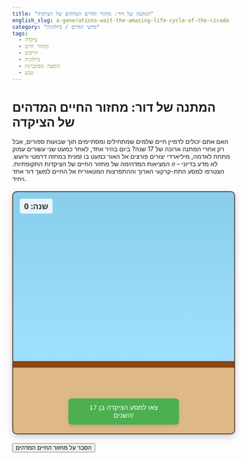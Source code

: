 ```yaml
---
title: "המתנה של דור: מחזור החיים המדהים של הציקדה"
english_slug: a-generations-wait-the-amazing-life-cycle-of-the-cicada
category: "מדעי החיים / ביולוגיה"
tags:
  - ציקדה
  - מחזור חיים
  - חרקים
  - ביולוגיה
  - הופעה מסונכרנת
  - טבע
---
```

# המתנה של דור: מחזור החיים המדהים של הציקדה

האם אתם יכולים לדמיין חיים שלמים שמתחילים ומסתיימים תוך שבועות ספורים, אבל רק אחרי המתנה ארוכה של 17 שנה? ביום בהיר אחד, לאחר כמעט שני עשורים עמוק מתחת לאדמה, מיליארדי יצורים פורצים אל האור כמעט בו זמנית במחזה דרמטי ורועש. לא מדע בדיוני – זו המציאות המדהימה של מחזור החיים של הציקדות התקופתיות. הצטרפו למסע התת-קרקעי הארוך וההתפרצות המטאורית אל החיים למשך דור אחד ויחיד.

<div id="cicada-simulation">
    <div id="timer">שנה: 0</div>
    <div id="sky"></div>
    <div id="surface"></div>
    <div id="ground">
        <div id="roots-visual"></div>
        <div id="eggs-container">
            <div id="branch"></div>
            <div id="eggs" class="stage"></div>
        </div>
        <div id="nymphs" class="stage"></div>
        <div id="adults" class="stage"></div>
        <div id="exoskeletons" class="stage"></div>
    </div>
     <button id="start-sim">צאו למסע הציקדה בן 17 השנים!</button>
    <div id="message"></div>
</div>

<style>
@keyframes burrow {
    to { transform: translateY(0); opacity: 1; }
}

@keyframes emerge {
    to { top: calc(var(--surface-y) - var(--nymph-height)); }
}

@keyframes shed {
    0% { opacity: 1; transform: translateY(0); }
    100% { opacity: 1; transform: translateY(-10px); } /* Little pop */
}

@keyframes fly {
    0%, 100% { transform: translate(0, 0) rotate(0deg); }
    25% { transform: translate(20px, -10px) rotate(5deg); }
    50% { transform: translate(0, -20px) rotate(-5deg); }
    75% { transform: translate(-20px, -10px) rotate(5deg); }
}

#cicada-simulation {
    width: 100%;
    max-width: 700px; /* Slightly wider */
    height: 550px; /* Slightly taller */
    border: 2px solid #5a403a;
    border-radius: 10px;
    margin: 20px auto;
    position: relative;
    overflow: hidden;
    font-family: 'Segoe UI', Tahoma, Geneva, Verdana, sans-serif;
    background: linear-gradient(to bottom, #87ceeb 0%, #a0e0ff 70%, #deb887 70%, #deb887 100%); /* Sky to soil gradient */
    box-shadow: 0 5px 15px rgba(0,0,0,0.2);
}

#timer {
    position: absolute;
    top: 15px;
    left: 15px;
    font-size: 1.3em;
    font-weight: bold;
    color: #333;
    z-index: 10;
    background-color: rgba(255,255,255,0.8);
    padding: 5px 10px;
    border-radius: 5px;
}

#sky {
    position: absolute;
    top: 0;
    left: 0;
    width: 100%;
    height: 70%; /* Corresponds to gradient */
    /* background-color already set by main container gradient */
}

#surface {
    --surface-y: 385px; /* Adjusted based on new height and gradient */
    position: absolute;
    top: var(--surface-y);
    left: 0;
    width: 100%;
    height: 15px; /* Thicker soil line */
    background-color: #8b4513; /* Darker brown */
    z-index: 5;
}

#ground {
    position: absolute;
    top: calc(var(--surface-y) + 15px); /* Below surface */
    left: 0;
    width: 100%;
    height: calc(100% - (var(--surface-y) + 15px));
    /* background-color already set by main container gradient */
    overflow: hidden; /* Keep elements inside */
}

#roots-visual {
    position: absolute;
    top: 0;
    left: 0;
    width: 100%;
    height: 100%;
    background: url('data:image/svg+xml;utf8,<svg xmlns="http://www.w3.org/2000/svg" width="100" height="100" viewBox="0 0 100 100"><line x1="15" y1="0" x2="10" y2="100" stroke="%23654321" stroke-width="2"/><line x1="40" y1="20" x2="35" y2="100" stroke="%23654321" stroke-width="2"/><line x1="65" y1="0" x2="70" y2="80" stroke="%23654321" stroke-width="2"/><line x1="90" y1="40" x2="85" y2="100" stroke="%23654321" stroke-width="2"/></svg>') repeat-x; /* Repeat roots horizontally */
    background-size: 50px 100%; /* Adjust size */
    opacity: 0.7;
    z-index: 6;
}

.stage {
    position: absolute;
    width: 100%;
    height: 100%;
    top: 0;
    left: 0;
}

#eggs-container {
    position: absolute;
    top: calc(var(--surface-y) - 50px); /* Above surface */
    left: 50%;
    transform: translateX(-50%);
    z-index: 8;
    opacity: 0; /* Hidden initially */
    transition: opacity 1s ease-in-out;
}

#branch {
    width: 80px;
    height: 10px;
    background-color: #8b4513;
    border-radius: 5px;
    position: absolute;
    top: 0;
    left: 0;
}

#eggs {
    width: 25px;
    height: 8px;
    background-color: #ffeb3b; /* Brighter yellow */
    border-radius: 4px;
    position: absolute;
    top: -5px; /* Sit slightly above branch */
    left: 25px;
}


.nymph {
    --nymph-width: 10px;
    --nymph-height: 18px;
    position: absolute;
    width: var(--nymph-width);
    height: var(--nymph-height);
    background-color: #5a382d; /* Darker, richer brown */
    border-radius: 4px;
    z-index: 7;
    opacity: 0; /* Start hidden for burrow animation */
    transition: top 0.5s ease-out, left 0.5s ease-in-out, opacity 0.5s; /* Added transitions for movement */
    transform: translateY(-50px); /* Start above intended position for burrow effect */
}

.nymph.burrowing {
    animation: burrow 1s ease-out forwards;
}

.adult {
    --adult-width: 25px;
    --adult-height: 35px;
    position: absolute;
    width: var(--adult-width);
    height: var(--adult-height);
    background-color: #cc0000; /* Iconic red body */
    border-radius: 50% / 80% 80% 20% 20%; /* More insect-like shape */
    z-index: 9;
    opacity: 0; /* Hidden initially */
    transition: top 0.8s ease-out, left 0.8s ease-in-out, opacity 0.8s; /* Smooth transition for flying */
    animation: fly 3s ease-in-out infinite alternate; /* Add simple flying animation */
}
/* Add pseudo-elements for wings */
.adult::before, .adult::after {
    content: '';
    position: absolute;
    width: 20px;
    height: 30px;
    background-color: rgba(255, 255, 255, 0.6); /* Translucent wings */
    border-radius: 50% 50% 10% 10%;
    z-index: -1; /* Behind the body */
}
.adult::before {
    left: -15px;
    top: 5px;
    transform: rotate(-20deg);
}
.adult::after {
    right: -15px;
    top: 5px;
    transform: rotate(20deg);
}


.exoskeleton {
    --exo-width: 12px;
    --exo-height: 28px;
    position: absolute;
    width: var(--exo-width);
    height: var(--exo-height);
    background-color: #d2b48c; /* Tan color */
    border-radius: 4px;
    z-index: 8;
    opacity: 0;
    transition: opacity 0.5s ease-in;
}

#start-sim {
    position: absolute;
    bottom: 20px;
    left: 50%;
    transform: translateX(-50%);
    padding: 12px 25px;
    font-size: 1.1em;
    cursor: pointer;
    z-index: 10;
    background-color: #4CAF50; /* Green */
    color: white;
    border: none;
    border-radius: 8px;
    box-shadow: 0 4px 6px rgba(0,0,0,0.1);
    transition: background-color 0.3s ease, transform 0.1s ease;
}
#start-sim:hover {
    background-color: #45a049;
}
#start-sim:active {
    transform: translateX(-50%) scale(0.98);
}
#start-sim:disabled {
    background-color: #cccccc;
    cursor: not-allowed;
}


#message {
    position: absolute;
    bottom: 80px;
    left: 10px;
    right: 10px;
    text-align: center;
    font-size: 1.2em;
    color: #1a237e; /* Dark blue */
    z-index: 10;
    font-weight: bold;
    text-shadow: 0 0 5px rgba(255,255,255,0.5);
}
</style>

<button id="toggle-explanation">הסבר על מחזור החיים המדהים</button>

<div id="explanation" style="display: none;">
    <h2>מי הן הציקדות?</h2>
    <p>ציקדות הן חרקים מסדרת החצי-כנפאים, הידועות בעיקר בזכות זמרתם הרועשת (שמבוצעת על ידי הזכרים למשיכת נקבות) ובזכות מחזורי החיים הארוכים והמסונכרנים של מינים מסוימים, כמו הציקדות התקופתיות.</p>

    <h2>מסע חיים בן שלושה פרקים</h2>
    <p>מחזור החיים של הציקדות התקופתיות הוא סיפור מדהים בן שלושה שלבים, הנמשך 13 או 17 שנים, רובו מתרחש הרחק מעינינו:</p>
    <ol>
        <li><strong>שלב הביצה:</strong> הכל מתחיל כשהנקבות מטילות את הביצים בתוך חריצים שהן יוצרות בענפים דקים של עצים ושיחים.</li>
        <li><strong>שלב הנימפה התת-קרקעית (הפרק הארוך ביותר):</strong> לאחר הבקיעה, הנימפות הזעירות נופלות לקרקע ומיד מתחפרות פנימה. שם, עמוק מתחת לפני האדמה (עד עומק של 60 ס"מ ויותר), הן מבלות את מרבית חייהן – 13 או 17 שנים שלמות! הן ניזונות לאט מלשד שורשי צמחים באמצעות גפי פה מיוחדות. במהלך שנים אלו, הן עוברות מספר שלבי התפתחות (התנשלויות פנימיות) מבלי לעלות לפני השטח. זהו שלב של גדילה איטית והמתנה סבלנית.</li>
        <li><strong>שלב הבוגר (ההתפרצות המטאורית):</strong> כשהגיע הזמן, בדרך כלל באביב או בתחילת הקיץ של השנה ה-13 או ה-17, טמפרטורת הקרקע המתאימה נותנת את האות. מיליארדי נימפות בוגרות עולות בהמוניהן לפני השטח, מטפסות על עצמים אנכיים (גזעי עצים, צמחים, גדרות). שם, הן מבצעות את ההתנשלות הסופית והדרמטית – הן פושטות את עורן האחרון (השלד החיצוני) והופכות לציקדות בוגרות, בעלות כנפיים מפותחות ומוכנות לרבייה.</li>
    </ol>

    <h2>תופעת ההופעה ההמונית (הצפת טורפים - Predator Satiation)</h2>
    <p>המאפיין המדהים ביותר של הציקדות התקופתיות הוא ההופעה ההמונית והמסונכרנת שלהן. כל מיליארדי הפרטים של מחזור יציאה מסוים מגיחים באותו אזור גאוגרפי כמעט בו זמנית. למה הן עושות את זה? ההסבר האבולוציוני המוביל הוא "הצפת טורפים" (Predator Satiation). כשהמוני ציקדות מופיעות בבת אחת, הטורפים המקומיים (ציפורים, עכברים, חתולים, וכו') פשוט לא מסוגלים לאכול את כולם. גם אם יתמלאו עד להתפקע, עדיין יישארו מספיק ציקדות כדי למצוא בני זוג, להתרבות בהצלחה ולהבטיח את דור ההמשך. זהו מנגנון הישרדות קבוצתי מתוחכם ביותר.</p>

    <h2>החיים הקצרים של הבוגר</h2>
    <p>לאחר כל שנות ההמתנה מתחת לאדמה, שלב הבוגר קצרצר להפליא – הוא נמשך בדרך כלל 2 עד 4 שבועות בלבד. כל תקופה קצרה זו מוקדשת אך ורק למטרה אחת: למצוא בן/בת זוג ולהתרבות. הזכרים ממלאים את האוויר בזמזום החזק והאיקוני שלהם כדי למשוך נקבות. לאחר ההזדווגות והטלת הביצים על ידי הנקבות, הציקדות הבוגרות מתות. גופותיהן נופלות ארצה ומחזירות חומרים מזינים לאדמה ולעצים שמהם ניזונו במשך שנים רבות כנימפות.</p>

    <h2>לא כל הציקדות מחכות 17 שנה</h2>
    <p>חשוב לדעת שלא כל מיני הציקדות הם תקופתיים. ישנם גם מינים "שנתיים", שמחזור החיים שלהם אורך שנה אחת או שנתיים בלבד. ההבדל העיקרי הוא שהאוכלוסיות של הציקדות השנתיות אינן מסונכרנות – בכל קיץ יש פרטים שמגיעים לבגרות ומופיעים. לכן, אנו שומעים אותן בכל קיץ, אך לא חווים את ההופעה ההמונית והדרמטית של הציקדות התקופתיות שפורצות רק אחת ל-13 או 17 שנה.</p>
</div>

<script>
document.addEventListener('DOMContentLoaded', () => {
    const simContainer = document.getElementById('cicada-simulation');
    const timerDisplay = document.getElementById('timer');
    const startButton = document.getElementById('start-sim');
    const eggsContainer = document.getElementById('eggs-container'); // Use the container
    const nymphsElement = document.getElementById('nymphs');
    const adultsElement = document.getElementById('adults');
    const exoskeletonsElement = document.getElementById('exoskeletons');
    const messageElement = document.getElementById('message');
    const groundElement = document.getElementById('ground'); // Use the ground div
    const surfaceY = parseFloat(getComputedStyle(document.getElementById('surface')).getPropertyValue('--surface-y')); // Get surface position dynamically

    const toggleExplanationButton = document.getElementById('toggle-explanation');
    const explanationDiv = document.getElementById('explanation');

    let currentYear = 0;
    const totalYears = 17;
    let simulationInterval = null;
    const fastInterval = 100; // ms per year for early years
    const slowInterval = 400; // ms per year for final year & emergence
    const emergencePrepYear = totalYears - 1; // Nymphs start moving up
    const emergenceYear = totalYears; // Nymphs emerge

    const numberOfNymphs = 20; // Representing the swarm
    const nymphSize = 18; // Matches CSS var --nymph-height
    const adultSize = 35; // Matches CSS var --adult-height

    // Function to add a nymph
    function addNymph(initialDepth) {
        const nymph = document.createElement('div');
        nymph.classList.add('nymph');

        // Random horizontal position within ground bounds
        const groundRect = groundElement.getBoundingClientRect();
        const containerRect = simContainer.getBoundingClientRect();
        const startX = Math.random() * (groundRect.width - 20) + 10; // Horizontal pos relative to ground left

        // Initial vertical position relative to ground top (within ground div)
        const startY = initialDepth; // initialDepth is pixels within ground div

        nymph.style.left = `${startX}px`;
        nymph.style.top = `${startY}px`;
        nymphsElement.appendChild(nymph);

        // Store properties for later use
        nymph.dataset.startY = startY; // Store position *within ground* div
        nymph.dataset.startX = startX;

        // Trigger burrow animation after adding to DOM
        requestAnimationFrame(() => {
             nymph.classList.add('burrowing');
             nymph.style.opacity = 1; // Fade in while burrowing
             nymph.style.transform = 'translateY(0)'; // Move down
        });
    }

    // Function to add an adult
    function addAdult(x, y) {
        const adult = document.createElement('div');
        adult.classList.add('adult');
        // Position relative to the container's top-left, adjusting for size
        adult.style.left = `${x - (adultSize / 2)}px`;
        adult.style.top = `${y - adultSize}px`; // Position above the surface line after emergence
        adult.style.opacity = 0; // Start hidden for fade-in

        adultsElement.appendChild(adult);

        // Fade in animation
        requestAnimationFrame(() => {
             adult.style.opacity = 1;
        });
    }

     // Function to add an exoskeleton
     function addExoskeleton(x, y) {
        const exo = document.createElement('div');
        exo.classList.add('exoskeleton');
        // Position relative to the container's top-left, slightly offset from emergence point
        exo.style.left = `${x - 6}px`; // Offset from nymph's center
        exo.style.top = `${y - 28}px`; // Position at surface line after molting
        exo.style.opacity = 0; // Start hidden for fade-in

        exoskeletonsElement.appendChild(exo);

        // Fade in animation
        requestAnimationFrame(() => {
             exo.style.opacity = 1;
        });
     }


    // Simulation steps for each year
    function simulateYear() {
        currentYear++;
        timerDisplay.textContent = `שנה: ${currentYear}`;
        messageElement.textContent = ''; // Clear previous message

        if (currentYear === 1) {
            // Year 1: Eggs hatch, nymphs drop and burrow
            eggsContainer.style.opacity = 0; // Eggs disappear
            nymphsElement.innerHTML = ''; // Clear any previous nymphs
            adultsElement.innerHTML = ''; // Clear adults
            exoskeletonsElement.innerHTML = ''; // Clear exoskeletons

            messageElement.textContent = 'ביצים בקעו! נימפות זעירות נופלות ומתחפרות באדמה...';

            // Create nymphs and trigger burrow animation
            const groundHeight = groundElement.clientHeight;
            for (let i = 0; i < numberOfNymphs; i++) {
                // Distribute them vertically within the soil div, avoiding the very bottom
                const initialDepth = Math.random() * (groundHeight - 40) + 10;
                addNymph(initialDepth);
            }


        } else if (currentYear <= emergencePrepYear) {
             // Years 2 to 16: Nymphs live underground, feed, and grow slowly
             const yearsRemaining = emergencePrepYear - currentYear + 1;
             messageElement.textContent = `נימפות גדלות לאט מתחת לאדמה (${yearsRemaining} שנות המתנה...)`;

             const nymphs = nymphsElement.querySelectorAll('.nymph');
             nymphs.forEach(nymph => {
                 // Subtle random walk effect within the ground area
                 const currentX = parseFloat(nymph.style.left);
                 const currentY = parseFloat(nymph.style.top); // Y relative to ground div top
                 const moveAmount = 1; // Pixels per year
                 const newX = currentX + (Math.random() - 0.5) * moveAmount * 8; // Horizontal drift
                 const newY = currentY + (Math.random() - 0.5) * moveAmount * 2; // Vertical drift

                 // Clamp to bounds of ground div
                 const groundRect = groundElement.getBoundingClientRect();
                 nymph.style.left = `${Math.max(5, Math.min(groundRect.width - (nymph.clientWidth + 5), newX))}px`;
                 nymph.style.top = `${Math.max(5, Math.min(groundRect.height - (nymph.clientHeight + 5), newY))}px`;

                 // Optional: Slightly increase size over the years
                 // let currentScale = parseFloat(nymph.dataset.scale || 1);
                 // currentScale += (0.5 / totalYears); // Grow by 50% over 17 years
                 // nymph.style.transform = `scale(${currentScale})`;
                 // nymph.dataset.scale = currentScale;
             });

        } else if (currentYear === emergenceYear) {
            // Year 17: Nymphs move towards surface and emerge!
            clearInterval(simulationInterval); // Stop the fast interval
            simulationInterval = setInterval(simulateYear, slowInterval); // Switch to slow interval for the drama
            messageElement.textContent = `שנה ${totalYears}! הקרקע רוחשת... הנימפות מטפסות לפני השטח!`;

            const nymphs = nymphsElement.querySelectorAll('.nymph');
             let emergedCount = 0;
            nymphs.forEach(nymph => {
                 // Calculate target Y position relative to container top
                 // Nymph climbs to just below the surface line
                 const targetYContainer = surfaceY - nymph.clientHeight + 5; // 5px buffer

                 // Set transition for climbing animation
                 nymph.style.transition = 'top 3s ease-in'; // Slow climb

                 // Calculate target Y position *relative to ground div*
                 const targetYGround = targetYContainer - (surfaceY + 15); // 15px is surface line height

                 nymph.style.top = `${targetYGround}px`;

                 // After climbing, they emerge and molt
                 nymph.addEventListener('transitionend', function handler() {
                     nymph.removeEventListener('transitionend', handler);

                     // Calculate current position relative to container top
                     const currentXContainer = parseFloat(nymph.style.left) + groundElement.offsetLeft; // Relative to container
                     const currentYContainer = parseFloat(nymph.style.top) + groundElement.offsetTop; // Relative to container

                     // Add exoskeleton and adult at the emergence spot (just below surface)
                     addExoskeleton(currentXContainer, currentYContainer + nymph.clientHeight); // Exo appears at the surface line
                     addAdult(currentXContainer, currentYContainer + nymph.clientHeight); // Adult appears slightly above surface

                     nymph.remove(); // Remove nymph element

                     emergedCount++;
                     if (emergedCount === numberOfNymphs) {
                        // All have emerged
                        messageElement.textContent = `הופעה המונית אדירה! מיליארדי בוגרים הגיחו!`;
                        // Move to next phase after a short delay
                        setTimeout(simulateReproductionAndDeath, 4000); // Give the adults a moment to appear and fly
                     }
                 }, { once: true }); // Only trigger once per nymph
            });

        }
         // No specific action for year 18+, simulateReproductionAndDeath handles the end
    }

    // Simulation step for the short adult phase
    function simulateReproductionAndDeath() {
        messageElement.textContent = 'שלב הבוגרים: רבייה, זמזום רועש, והטלת ביצים (שבועות ספורים בלבד!)...';
        const adults = adultsElement.querySelectorAll('.adult');

        // Adults animate via CSS, no JS movement needed here unless complex behaviour is added

        // After a short period (simulated as 5 seconds), they die
        setTimeout(() => {
            messageElement.textContent = 'הציקדות הבוגרות סיימו את תפקידן ומתו. מחזור חדש מתחיל...';

            // Animate adults falling and fading
            adults.forEach(adult => {
                adult.style.transition = 'top 2s ease-in, opacity 2s ease-in';
                adult.style.top = `${simContainer.clientHeight - 30}px`; // Fall to bottom
                adult.style.opacity = 0;
            });

            // Remove adults after they fall
            setTimeout(() => {
                 adultsElement.innerHTML = '';

                 // Simulate eggs being laid for the next generation (visually)
                 eggsContainer.style.opacity = 1; // Show eggs again

                 // After another delay, simulation resets
                 setTimeout(() => {
                     resetSimulation();
                     messageElement.textContent = 'מוכנים למחזור הבא?';
                 }, 3000); // Wait 3 seconds after adults disappear before resetting
            }, 2000); // Allow 2 seconds for falling animation
        }, 5000); // Adults live for 5 seconds in this sim (simulated)
    }


    function startSimulation() {
        if (simulationInterval) clearInterval(simulationInterval); // Clear any existing interval
        resetSimulation();
        startButton.disabled = true; // Disable button during sim
        eggsContainer.style.opacity = 1; // Show eggs initially
        messageElement.textContent = 'המסע מתחיל... ביצים על ענף מעל האדמה.';

        // Wait a moment then start the year timer
        setTimeout(() => {
             currentYear = 0; // Start at Year 0 (eggs)
             simulateYear(); // Start the simulation loop (handles Year 1)
             // The interval is set within simulateYear for Year 1, and then switched
        }, 1000); // Show eggs for 1 second before year 1 starts
    }

    function resetSimulation() {
        if (simulationInterval) clearInterval(simulationInterval);
        currentYear = 0;
        timerDisplay.textContent = `שנה: 0`;
        nymphsElement.innerHTML = '';
        adultsElement.innerHTML = '';
        exoskeletonsElement.innerHTML = '';
        eggsContainer.style.opacity = 0; // Hide eggs initially
        messageElement.textContent = '';
        startButton.disabled = false; // Enable button
        // Reset any active animations/transitions on elements that might linger
        nymphsElement.querySelectorAll('.nymph').forEach(n => {
             n.style.transition = 'none';
             n.classList.remove('burrowing');
             n.style.transform = 'translateY(0)'; // Reset burrow animation state
        });
         adultsElement.querySelectorAll('.adult').forEach(a => a.style.transition = 'none');
    }

    startButton.addEventListener('click', startSimulation);

    toggleExplanationButton.addEventListener('click', () => {
        const isHidden = explanationDiv.style.display === 'none';
        explanationDiv.style.display = isHidden ? 'block' : 'none';
        toggleExplanationButton.textContent = isHidden ? 'הסתר הסבר' : 'הסבר על מחזור החיים המדהים';
    });

    // Initial state: Reset on load
    resetSimulation();
});
</script>